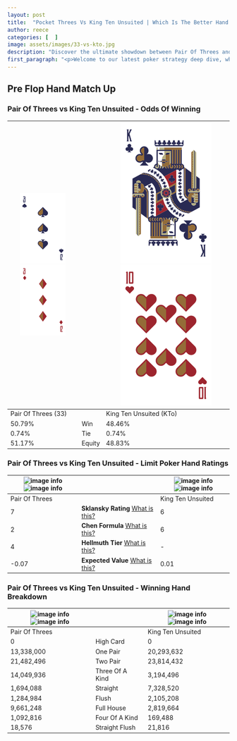 ```yaml
---
layout: post
title:  "Pocket Threes Vs King Ten Unsuited | Which Is The Better Hand In Poker? A Complete Guide"
author: reece
categories: [  ]
image: assets/images/33-vs-kto.jpg
description: "Discover the ultimate showdown between Pair Of Threes and King Ten Unsuited in poker! Uncover the odds, strategies, and scenarios where one hand triumphs over the other. Get ready to up your poker game with this thrilling analysis."
first_paragraph: "<p>Welcome to our latest poker strategy deep dive, where we're pitting two distinct hands against each other in a high-stakes showdown: Pair Of Threes vs King Ten Unsuited.</p><p>In the dynamic world of poker, every decision counts, and knowing which hand holds the upper hand is key to your success at the table.</p><p>In this article, we'll dissect these two hands, explore the scenarios where one dominates the other, and equip you with the knowledge to make strategic choices that can tip the odds in your favor.</p><p>Get ready to unravel the intriguing dynamics of these poker hands and elevate your game to new heights.</p>"
---
```




[comment]: # (sp0)

## Pre Flop Hand Match Up

<div class="table hand-ratings" markdown="1"> 



### Pair Of Threes vs King Ten Unsuited - Odds Of Winning


    
| ![image info](assets/images/hand1/3.png) ![image info](assets/images/hand1/3o.png) |  | ![image info](assets/images/hand2/k.png) ![image info](assets/images/hand2/to.png) |
| -------- | -------- | -------- |
| Pair Of Threes (33) |  | King Ten Unsuited (KTo) |
| 50.79% | Win | 48.46% |
| 0.74% | Tie | 0.74% |
| 51.17% | Equity | 48.83% |




[comment]: # (sp1)



### Pair Of Threes vs King Ten Unsuited - Limit Poker Hand Ratings


    
| ![image info](https://www.riverpairs.com/assets/images/hand1/3.png) ![image info](https://www.riverpairs.com/assets/images/hand1/3o.png) |  | ![image info](https://www.riverpairs.com/assets/images/hand2/k.png) ![image info](https://www.riverpairs.com/assets/images/hand2/to.png) |
| -------- | -------- | -------- |
| Pair Of Threes |  | King Ten Unsuited |
| 7 | **Sklansky Rating** [What is this?](/sklansky-rating-explained) | 6 |
| 2 | **Chen Formula** [What is this?](/chen-formula-explained) | 6 |
| 4 | **Hellmuth Tier** [What is this?](/Hellmuth-tier-explained) | - |
| -0.07 | **Expected Value** [What is this?](/expected-value-explained) | 0.01 |




[comment]: # (sp2)



### Pair Of Threes vs King Ten Unsuited - Winning Hand Breakdown


    
| ![image info](https://www.riverpairs.com/assets/images/hand1/3.png) ![image info](https://www.riverpairs.com/assets/images/hand1/3o.png) |  | ![image info](https://www.riverpairs.com/assets/images/hand2/k.png) ![image info](https://www.riverpairs.com/assets/images/hand2/to.png) |
| -------- | -------- | -------- |
| Pair Of Threes |  | King Ten Unsuited |
| 0 | High Card | 0 |
| 13,338,000 | One Pair | 20,293,632 |
| 21,482,496 | Two Pair | 23,814,432 |
| 14,049,936 | Three Of A Kind | 3,194,496 |
| 1,694,088 | Straight | 7,328,520 |
| 1,284,984 | Flush | 2,105,208 |
| 9,661,248 | Full House | 2,819,664 |
| 1,092,816 | Four Of A Kind | 169,488 |
| 18,576 | Straight Flush | 21,816 |




[comment]: # (sp3)



</div>

[comment]: # (sp4)



[comment]: # (sp5)

